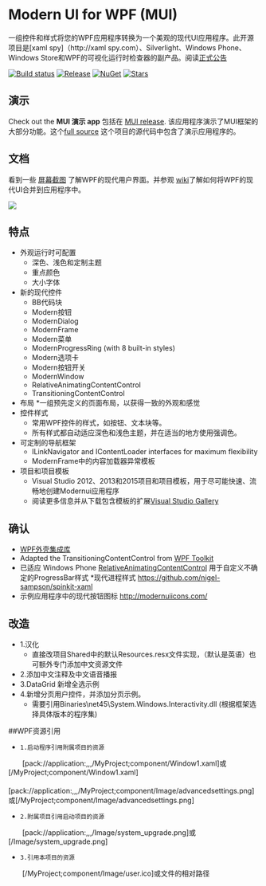 # Modern UI for WPF (MUI)
一组控件和样式将您的WPF应用程序转换为一个美观的现代UI应用程序。此开源项目是[xaml spy]（http://xaml spy.com）、Silverlight、Windows Phone、Windows Store和WPF的可视化运行时检查器的副产品。阅读[正式公告](http://xamlspy.com/news/open-sourcing-the-xaml-spy-ui)

[![Build status](https://img.shields.io/appveyor/ci/kozw/mui.svg)](https://ci.appveyor.com/project/kozw/mui)
[![Release](https://img.shields.io/github/release/firstfloorsoftware/mui.svg)](https://github.com/firstfloorsoftware/mui/releases/latest)
[![NuGet](https://img.shields.io/nuget/dt/ModernUI.WPF.svg)](http://nuget.org/packages/ModernUI.WPF)
[![Stars](https://img.shields.io/github/stars/firstfloorsoftware/mui.svg)](https://github.com/firstfloorsoftware/mui/stargazers)

## 演示
Check out the **MUI 演示 app** 包括在 [MUI release](https://github.com/firstfloorsoftware/mui/releases). 该应用程序演示了MUI框架的大部分功能。这个[full source](https://github.com/firstfloorsoftware/mui/tree/master/1.0/FirstFloor.ModernUI/FirstFloor.ModernUI.App) 这个项目的源代码中包含了演示应用程序的。

## 文档
看到一些 [屏幕截图](https://github.com/firstfloorsoftware/mui/wiki/Screenshots) 了解WPF的现代用户界面。并参观 [wiki](https://github.com/firstfloorsoftware/mui/wiki)了解如何将WPF的现代UI合并到应用程序中。

![](http://firstfloorsoftware.com/media/github/mui/mui.intro.png)

## 特点
* 外观运行时可配置
  * 深色、浅色和定制主题
  * 重点颜色
  * 大小字体
* 新的现代控件
  * BB代码块
  * Modern按钮
  * ModernDialog
  * ModernFrame
  * Modern菜单
  * ModernProgressRing (with 8 built-in styles)
  * Modern选项卡
  * Modern按钮开关
  * ModernWindow
  * RelativeAnimatingContentControl
  * TransitioningContentControl
* 布局
  *一组预先定义的页面布局，以获得一致的外观和感觉
* 控件样式
  * 常用WPF控件的样式，如按钮、文本块等。
  * 所有样式都自动适应深色和浅色主题，并在适当的地方使用强调色。
* 可定制的导航框架
  * ILinkNavigator and IContentLoader interfaces for maximum flexibility
  * ModernFrame中的内容加载器异常模板
* 项目和项目模板
  * Visual Studio 2012、2013和2015项目和项目模板，用于尽可能快速、流畅地创建Modernui应用程序
  * 阅读更多信息并从下载包含模板的扩展[Visual Studio Gallery](http://visualstudiogallery.msdn.microsoft.com/7a4362a7-fe5d-4f9d-bc7b-0c0dc272fe31)

## 确认
* [WPF外壳集成库](http://archive.msdn.microsoft.com/WPFShell)
* Adapted the TransitioningContentControl from [WPF Toolkit](http://wpf.codeplex.com/)
* 已适应 Windows Phone [RelativeAnimatingContentControl](http://msdn.microsoft.com/en-us/library/gg442303(v=vs.92).aspx) 用于自定义不确定的ProgressBar样式
*现代进程样式 https://github.com/nigel-sampson/spinkit-xaml
* 示例应用程序中的现代按钮图标 http://modernuiicons.com/

## 改造
* 1.汉化
  * 直接改项目Shared中的默认Resources.resx文件实现，（默认是英语）也可额外专门添加中文资源文件
* 2.添加中文注释及中文语音播报
* 3.DataGrid 新增全选示例
* 4.新增分页用户控件，并添加分页示例。
    * 需要引用Binaries\net45\System.Windows.Interactivity.dll (根据框架选择具体版本的程序集)

##WPF资源引用
*     1.启动程序引用附属项目的资源
　　[pack://application:,,,/MyProject;component/Window1.xaml]或[/MyProject;component/Window1.xaml]
　　[pack://application:,,,/MyProject;component/Image/advancedsettings.png]或[/MyProject;component/Image/advancedsettings.png]

*     2.附属项目引用启动项目的资源
　　[pack://application:,,,/Image/system_upgrade.png]或[/Image/system_upgrade.png]

*     3.引用本项目的资源
　　[/MyProject;component/Image/user.ico]或文件的相对路径
